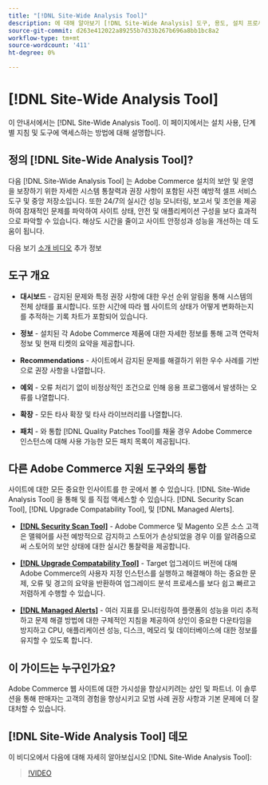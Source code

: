 ```yaml
---
title: "[!DNL Site-Wide Analysis Tool]"
description: 에 대해 알아보기 [!DNL Site-Wide Analysis] 도구, 용도, 설치 프로세스 및 액세스 방법
source-git-commit: d263e412022a89255b7d33b267b696a8bb1bc8a2
workflow-type: tm+mt
source-wordcount: '411'
ht-degree: 0%

---
```


# [!DNL Site-Wide Analysis Tool]

이 안내서에서는 [!DNL Site-Wide Analysis Tool]. 이 페이지에서는 설치 사용, 단계별 지침 및 도구에 액세스하는 방법에 대해 설명합니다.

## 정의 [!DNL Site-Wide Analysis Tool]?

다음 [!DNL Site-Wide Analysis Tool] 는 Adobe Commerce 설치의 보안 및 운영을 보장하기 위한 자세한 시스템 통찰력과 권장 사항이 포함된 사전 예방적 셀프 서비스 도구 및 중앙 저장소입니다. 또한 24/7의 실시간 성능 모니터링, 보고서 및 조언을 제공하여 잠재적인 문제를 파악하여 사이트 상태, 안전 및 애플리케이션 구성을 보다 효과적으로 파악할 수 있습니다. 해상도 시간을 줄이고 사이트 안정성과 성능을 개선하는 데 도움이 됩니다.

다음 보기 [소개 비디오](https://www.youtube.com/watch?v=KW2R8ki_RG4) 추가 정보

## 도구 개요

- **대시보드** - 감지된 문제와 특정 권장 사항에 대한 우선 순위 알림을 통해 시스템의 전체 상태를 표시합니다. 또한 시간에 따라 웹 사이트의 상태가 어떻게 변화하는지를 추적하는 기록 차트가 포함되어 있습니다.

- **정보** - 설치된 각 Adobe Commerce 제품에 대한 자세한 정보를 통해 고객 연락처 정보 및 현재 티켓의 요약을 제공합니다.

- **Recommendations** - 사이트에서 감지된 문제를 해결하기 위한 우수 사례를 기반으로 권장 사항을 나열합니다.

- **예외** - 오류 처리기 없이 비정상적인 조건으로 인해 응용 프로그램에서 발생하는 오류를 나열합니다.

- **확장** - 모든 타사 확장 및 타사 라이브러리를 나열합니다.

- **패치** - 와 통합 [!DNL Quality Patches Tool]를 채울 경우 Adobe Commerce 인스턴스에 대해 사용 가능한 모든 패치 목록이 제공됩니다.

## 다른 Adobe Commerce 지원 도구와의 통합

사이트에 대한 모든 중요한 인사이트를 한 곳에서 볼 수 있습니다. [!DNL Site-Wide Analysis Tool] 을 통해 및 를 직접 액세스할 수 있습니다. [!DNL Security Scan Tool], [!DNL Upgrade Compatability Tool], 및 [!DNL Managed Alerts].

- [**[!DNL Security Scan Tool]**](https://docs.magento.com/user-guide/magento/security-scan.html) - Adobe Commerce 및 Magento 오픈 소스 고객은 맬웨어를 사전 예방적으로 감지하고 스토어가 손상되었을 경우 이를 알려줌으로써 스토어의 보안 상태에 대한 실시간 통찰력을 제공합니다.

- [**[!DNL Upgrade Compatability Tool]**](../../upgrade/upgrade-compatibility-tool/overview.md) - Target 업그레이드 버전에 대해 Adobe Commerce의 사용자 지정 인스턴스를 실행하고 해결해야 하는 중요한 문제, 오류 및 경고의 요약을 반환하여 업그레이드 분석 프로세스를 보다 쉽고 빠르고 저렴하게 수행할 수 있습니다.

- [**[!DNL Managed Alerts]**](https://support.magento.com/hc/en-us/sections/360010758472-Managed-alerts-for-Adobe-Commerce) - 여러 지표를 모니터링하여 플랫폼의 성능을 미리 추적하고 문제 해결 방법에 대한 구체적인 지침을 제공하여 상인이 중요한 다운타임을 방지하고 CPU, 애플리케이션 성능, 디스크, 메모리 및 데이터베이스에 대한 정보를 유지할 수 있도록 합니다.

## 이 가이드는 누구인가요?

Adobe Commerce 웹 사이트에 대한 가시성을 향상시키려는 상인 및 파트너. 이 솔루션을 통해 판매자는 고객의 경험을 향상시키고 모범 사례 권장 사항과 기본 문제에 더 잘 대처할 수 있습니다.

## [!DNL Site-Wide Analysis Tool] 데모

이 비디오에서 다음에 대해 자세히 알아보십시오 [!DNL Site-Wide Analysis Tool]:

>[!VIDEO](https://video.tv.adobe.com/v/344001?quality=12)
